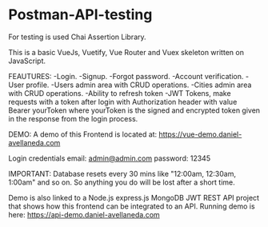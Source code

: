 # Postman-API-testing
For testing is used  Chai Assertion Library.

This is a basic VueJs, Vuetify, Vue Router and Vuex skeleton written on JavaScript.

FEAUTURES:
-Login.
-Signup.
-Forgot password.
-Account verification.
-User profile.
-Users admin area with CRUD operations.
-Cities admin area with CRUD operations.
-Ability to refresh token
-JWT Tokens, make requests with a token after login with Authorization header with value Bearer 
yourToken where yourToken is the signed and encrypted token given in the response from the login process.

DEMO:
A demo of this Frontend is located at: https://vue-demo.daniel-avellaneda.com

Login credentials
email: admin@admin.com
password: 12345

IMPORTANT: Database resets every 30 mins like "12:00am, 12:30am, 1:00am" and so on. So anything you do will be lost after a short time.

Demo is also linked to a Node.js express.js MongoDB JWT REST API project that shows how this frontend can be integrated to an API.
Running demo is here: https://api-demo.daniel-avellaneda.com

